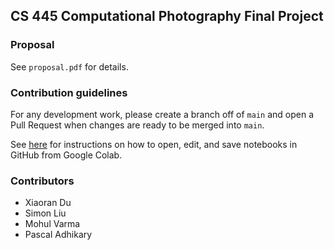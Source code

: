 ## CS 445 Computational Photography Final Project


### Proposal

See `proposal.pdf` for details.

### Contribution guidelines

For any development work, please create a branch off of `main` and open a Pull Request when changes are ready to be merged into `main`.

See [here](https://colab.research.google.com/github/googlecolab/colabtools/blob/master/notebooks/colab-github-demo.ipynb) for instructions on how to open, edit, and save notebooks in GitHub from Google Colab.

### Contributors
- Xiaoran Du
- Simon Liu
- Mohul Varma
- Pascal Adhikary
